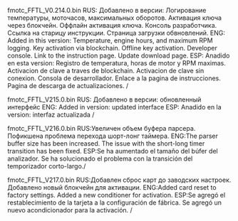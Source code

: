 

fmotc_FFTL_V0.214.0.bin
RUS: Добавлено в версии:
Логирование температуры, моточасов, максимальных 
оборотов.
Активация ключа через блокчейн.
Оффлайн активация ключа.
Консоль разработчика.
Ссылка на 
старицу инструкции.
Страница загрузки обвновлений.
ENG: Added in this version:
Temperature, engine 
hours, and maximum RPM logging.
Key activation via blockchain.
Offline key activation.
Developer console.
Link to the instruction page.
Update download page.
ESP: Anadido en esta version:
Registro de temperatura, horas de motor y RPM maximas.
Activacion de clave a traves de blockchain.
Activacion de clave sin conexion.
Consola de desarrollador.
Enlace a la pagina de instrucciones.
Pagina de descarga de actualizaciones. /

fmotc_FFTL_V215.0.bin
RUS: Добавлено в версии:
обновленный интерфейс
ENG: Added in version:
updated interface
ESP: Anadido en la version:
interfaz actualizada /

fmotc_FFTL_V216.0.bin
RUS:Увеличен объем буфера парсера. Пофикшена проблема перехода шорт-лонг таймера.
ENG:The parser buffer size has been increased. The issue with the short-long timer transition has been fixed.
ESP:Se ha aumentado el tamaño del búfer del analizador. Se ha solucionado el problema con la transición del temporizador corto-largo./

fmotc_FFTL_V217.0.bin 
RUS:Добавлен сброс карт до заводских настроек. Добавлено новый блокчейн для активации.
ENG:Added card reset to factory settings. Added a new conditioner for activation.
ESP:Se agregó el restablecimiento de la tarjeta a la configuración de fábrica. Se agregó un nuevo acondicionador para la activación. /




